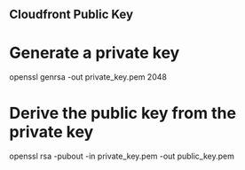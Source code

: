 ## Cloudfront Public Key

# Generate a private key
openssl genrsa -out private_key.pem 2048

# Derive the public key from the private key
openssl rsa -pubout -in private_key.pem -out public_key.pem


